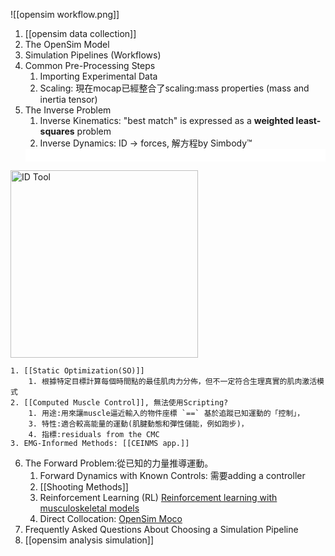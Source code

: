![[opensim workflow.png]]
1. [[opensim data collection]]
2. The OpenSim Model
3. Simulation Pipelines (Workflows)
4. Common Pre-Processing Steps
	1. Importing Experimental Data
	2. Scaling: 現在mocap已經整合了scaling:mass properties (mass and inertia tensor)
5. The Inverse Problem
	1. Inverse Kinematics: "best match" is expressed as a **weighted least-squares** problem
	2. Inverse Dynamics: ID -> forces, 解方程by Simbody™
	<div style="background-color: white; padding: 10px;">
  <img src="D:\Notes\Exoskeleton-Control-Note\Inverse Dynamics (ID) Tool.png" alt="ID Tool" width="300"/></div>

	1. [[Static Optimization(SO)]]
		1. 根據特定目標計算每個時間點的最佳肌肉力分佈，但不一定符合生理真實的肌肉激活模式
	2. [[Computed Muscle Control]], 無法使用Scripting?
		1. 用途:用來讓muscle逼近輸入的物件座標 `==` 基於追蹤已知運動的「控制」，
		3. 特性:適合較高能量的運動(肌腱動態和彈性儲能，例如跑步)，
		4. 指標:residuals from the CMC
	3. EMG-Informed Methods: [[CEINMS app.]]
6. The Forward Problem:從已知的力量推導運動。
	1. Forward Dynamics with Known Controls: 需要adding a controller
	2. [[Shooting Methods]]
	3. Reinforcement Learning (RL)  [Reinforcement learning with musculoskeletal models](https://osim-rl.kidzinski.com/)
	4. Direct Collocation: [OpenSim Moco](https://opensim-org.github.io/opensim-moco-site/)
7. Frequently Asked Questions About Choosing a Simulation Pipeline
8. [[opensim analysis simulation]]
